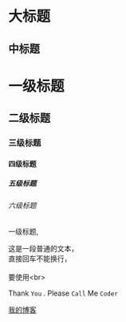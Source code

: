  
大标题  
==== 
中标题  
------- 

# 一级标题  
## 二级标题  
### 三级标题  
#### 四级标题  
##### 五级标题  
###### 六级标题 
一级标题,

这是一段普通的文本，  
直接回车不能换行，<br>  
要使用\<br>  

Thank `You` . Please `Call` Me `Coder`

[我的博客](http://blog.csdn.net/guodongxiaren)  
